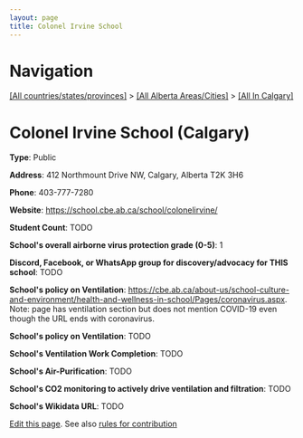 ```yaml
---
layout: page
title: Colonel Irvine School
---
```

# Navigation

[[All countries/states/provinces]](../../..) > [[All Alberta Areas/Cities]](../..) > [[All In Calgary]](..)

# Colonel Irvine School (Calgary)

**Type**: Public

**Address**: 412 Northmount Drive NW, Calgary, Alberta T2K 3H6

**Phone**: 403-777-7280

**Website**: <https://school.cbe.ab.ca/school/colonelirvine/>

**Student Count**: TODO

**School's overall airborne virus protection grade (0-5)**: 1

**Discord, Facebook, or WhatsApp group for discovery/advocacy for THIS school**: TODO

**School's policy on Ventilation**: <https://cbe.ab.ca/about-us/school-culture-and-environment/health-and-wellness-in-school/Pages/coronavirus.aspx>. Note: page has ventilation section but does not mention COVID-19 even though the URL ends with coronavirus.

**School's policy on Ventilation**: TODO

**School's Ventilation Work Completion**: TODO

**School's Air-Purification**: TODO

**School's CO2 monitoring to actively drive ventilation and filtration**: TODO

**School's Wikidata URL**: TODO


[Edit this page](https://github.com/ventilate-schools/AB/edit/main/./Calgary/Colonel_Irvine_School.md). See also [rules for contribution](../../../contribution-rules/)